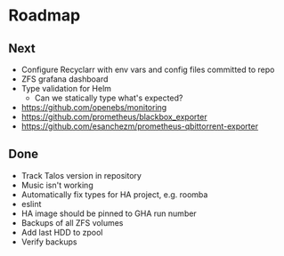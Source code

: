 # Roadmap

## Next

- Configure Recyclarr with env vars and config files committed to repo
- ZFS grafana dashboard
- Type validation for Helm
  - Can we statically type what's expected?
- https://github.com/openebs/monitoring
- https://github.com/prometheus/blackbox_exporter
- https://github.com/esanchezm/prometheus-qbittorrent-exporter

## Done

- Track Talos version in repository
- Music isn't working
- Automatically fix types for HA project, e.g. roomba
- eslint
- HA image should be pinned to GHA run number
- Backups of all ZFS volumes
- Add last HDD to zpool
- Verify backups
